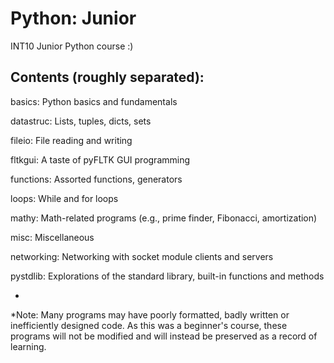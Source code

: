 Python: Junior
==============

INT10 Junior Python course :)

Contents (roughly separated):
-----------------------------

basics: Python basics and fundamentals

datastruc: Lists, tuples, dicts, sets

fileio: File reading and writing

fltkgui: A taste of pyFLTK GUI programming

functions: Assorted functions, generators

loops: While and for loops

mathy: Math-related programs (e.g., prime finder, Fibonacci, amortization)

misc: Miscellaneous

networking: Networking with socket module clients and servers

pystdlib: Explorations of the standard library, built-in functions and methods


-
*Note: Many programs may have poorly formatted, badly written or inefficiently designed code.
As this was a beginner's course, these programs will not be modified and will instead be preserved as a record of learning.
